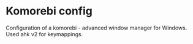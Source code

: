 # Komorebi config
Configuration of a komorebi - advanced window manager for Windows.
Used ahk v2 for keymappings.
